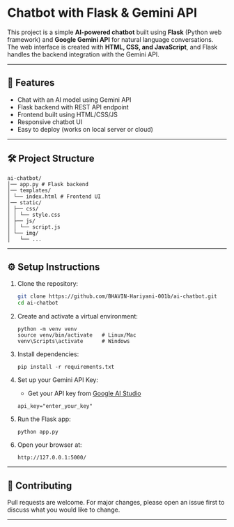 # Chatbot with Flask & Gemini API

This project is a simple **AI-powered chatbot** built using **Flask** (Python web framework) and **Google Gemini API** for natural language conversations.  
The web interface is created with **HTML, CSS, and JavaScript**, and Flask handles the backend integration with the Gemini API.

---

## 🚀 Features
- Chat with an AI model using Gemini API  
- Flask backend with REST API endpoint  
- Frontend built using HTML/CSS/JS  
- Responsive chatbot UI  
- Easy to deploy (works on local server or cloud)

---

## 🛠 Project Structure
```
ai-chatbot/
│── app.py # Flask backend
│── templates/
│ └── index.html # Frontend UI
│── static/
│ ├── css/
│ │ └── style.css
│ ├── js/
│ │ └── script.js
│ └── img/
│   └── ...
```


---

## ⚙️ Setup Instructions

1. Clone the repository:
    ```bash
   git clone https://github.com/BHAVIN-Hariyani-001b/ai-chatbot.git
   cd ai-chatbot
    ```
2. Create and activate a virtual environment:
    ```
    python -m venv venv
    source venv/bin/activate   # Linux/Mac
    venv\Scripts\activate      # Windows
    ```
3. Install dependencies:
    ```
    pip install -r requirements.txt
    ```

4. Set up your Gemini API Key:

    - Get your API key from [Google AI Studio](https://aistudio.google.com/)
    ```
    api_key="enter_your_key"
    ```
5. Run the Flask app:
    ```
    python app.py
    ```
6. Open your browser at:
    ```
    http://127.0.0.1:5000/
    ```
---
## 🤝 Contributing

Pull requests are welcome. For major changes, please open an issue first to discuss what you would like to change.

---


